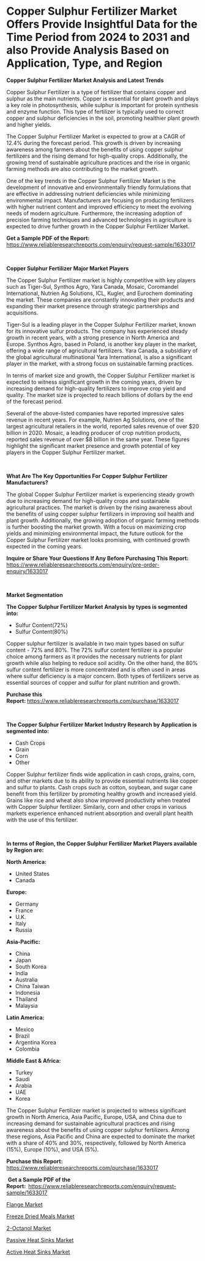 <p><h1>Copper Sulphur Fertilizer Market Offers Provide Insightful Data for the Time Period from 2024 to 2031 and also Provide Analysis Based on Application, Type, and Region</h1></p><p><strong>Copper Sulphur Fertilizer Market Analysis and Latest Trends</strong></p>
<p><p>Copper Sulphur Fertilizer is a type of fertilizer that contains copper and sulphur as the main nutrients. Copper is essential for plant growth and plays a key role in photosynthesis, while sulphur is important for protein synthesis and enzyme function. This type of fertilizer is typically used to correct copper and sulphur deficiencies in the soil, promoting healthier plant growth and higher yields.</p><p>The Copper Sulphur Fertilizer Market is expected to grow at a CAGR of 12.4% during the forecast period. This growth is driven by increasing awareness among farmers about the benefits of using copper sulphur fertilizers and the rising demand for high-quality crops. Additionally, the growing trend of sustainable agriculture practices and the rise in organic farming methods are also contributing to the market growth.</p><p>One of the key trends in the Copper Sulphur Fertilizer Market is the development of innovative and environmentally friendly formulations that are effective in addressing nutrient deficiencies while minimizing environmental impact. Manufacturers are focusing on producing fertilizers with higher nutrient content and improved efficiency to meet the evolving needs of modern agriculture. Furthermore, the increasing adoption of precision farming techniques and advanced technologies in agriculture is expected to drive further growth in the Copper Sulphur Fertilizer Market.</p></p>
<p><strong>Get a Sample PDF of the Report:&nbsp;</strong> <a href="https://www.reliableresearchreports.com/enquiry/request-sample/1633017">https://www.reliableresearchreports.com/enquiry/request-sample/1633017</a></p>
<p>&nbsp;</p>
<p><strong>Copper Sulphur Fertilizer Major Market Players</strong></p>
<p><p>The Copper Sulphur Fertilizer market is highly competitive with key players such as Tiger-Sul, Synthos Agro, Yara Canada, Mosaic, Coromandel International, Nutrien Ag Solutions, ICL, Kugler, and Eurochem dominating the market. These companies are constantly innovating their products and expanding their market presence through strategic partnerships and acquisitions.</p><p>Tiger-Sul is a leading player in the Copper Sulphur Fertilizer market, known for its innovative sulfur products. The company has experienced steady growth in recent years, with a strong presence in North America and Europe. Synthos Agro, based in Poland, is another key player in the market, offering a wide range of agricultural fertilizers. Yara Canada, a subsidiary of the global agricultural multinational Yara International, is also a significant player in the market, with a strong focus on sustainable farming practices.</p><p>In terms of market size and growth, the Copper Sulphur Fertilizer market is expected to witness significant growth in the coming years, driven by increasing demand for high-quality fertilizers to improve crop yield and quality. The market size is projected to reach billions of dollars by the end of the forecast period.</p><p>Several of the above-listed companies have reported impressive sales revenue in recent years. For example, Nutrien Ag Solutions, one of the largest agricultural retailers in the world, reported sales revenue of over $20 billion in 2020. Mosaic, a leading producer of crop nutrition products, reported sales revenue of over $8 billion in the same year. These figures highlight the significant market presence and growth potential of key players in the Copper Sulphur Fertilizer market.</p></p>
<p>&nbsp;</p>
<p><strong>What Are The Key Opportunities For Copper Sulphur Fertilizer Manufacturers?</strong></p>
<p><p>The global Copper Sulphur Fertilizer market is experiencing steady growth due to increasing demand for high-quality crops and sustainable agricultural practices. The market is driven by the rising awareness about the benefits of using copper sulphur fertilizers in improving soil health and plant growth. Additionally, the growing adoption of organic farming methods is further boosting the market growth. With a focus on maximizing crop yields and minimizing environmental impact, the future outlook for the Copper Sulphur Fertilizer market looks promising, with continued growth expected in the coming years.</p></p>
<p><strong>Inquire or Share Your Questions If Any Before Purchasing This Report:</strong> <a href="https://www.reliableresearchreports.com/enquiry/pre-order-enquiry/1633017">https://www.reliableresearchreports.com/enquiry/pre-order-enquiry/1633017</a></p>
<p>&nbsp;</p>
<p><strong>Market Segmentation</strong></p>
<p><strong>The Copper Sulphur Fertilizer Market Analysis by types is segmented into:</strong></p>
<p><ul><li>Sulfur Content(72%)</li><li>Sulfur Content(80%)</li></ul></p>
<p><p>Copper sulphur fertilizer is available in two main types based on sulfur content - 72% and 80%. The 72% sulfur content fertilizer is a popular choice among farmers as it provides the necessary nutrients for plant growth while also helping to reduce soil acidity. On the other hand, the 80% sulfur content fertilizer is more concentrated and is often used in areas where sulfur deficiency is a major concern. Both types of fertilizers serve as essential sources of copper and sulfur for plant nutrition and growth.</p></p>
<p><strong>Purchase this Report:&nbsp;</strong><a href="https://www.reliableresearchreports.com/purchase/1633017">https://www.reliableresearchreports.com/purchase/1633017</a></p>
<p>&nbsp;</p>
<p><strong>The Copper Sulphur Fertilizer Market Industry Research by Application is segmented into:</strong></p>
<p><ul><li>Cash Crops</li><li>Grain</li><li>Corn</li><li>Other</li></ul></p>
<p><p>Copper Sulphur fertilizer finds wide application in cash crops, grains, corn, and other markets due to its ability to provide essential nutrients like copper and sulfur to plants. Cash crops such as cotton, soybean, and sugar cane benefit from this fertilizer by promoting healthy growth and increased yield. Grains like rice and wheat also show improved productivity when treated with Copper Sulphur fertilizer. Similarly, corn and other crops in various markets experience enhanced nutrient absorption and overall plant health with the use of this fertilizer.</p></p>
<p>&nbsp;</p>
<p><strong>In terms of Region, the Copper Sulphur Fertilizer Market Players available by Region are:</strong></p>
<p>
    <p> <strong> North America: </strong>
        <ul>
            <li>United States</li>
            <li>Canada</li>
        </ul>
        </p> 
    <p> <strong> Europe: </strong>
        <ul>
            <li>Germany</li>
            <li>France</li>
            <li>U.K.</li>
            <li>Italy</li>
            <li>Russia</li>
        </ul>
        </p> 
    <p> <strong> Asia-Pacific: </strong>
        <ul>
            <li>China</li>
            <li>Japan</li>
            <li>South Korea</li>
            <li>India</li>
            <li>Australia</li>
            <li>China Taiwan</li>
            <li>Indonesia</li>
            <li>Thailand</li>
            <li>Malaysia</li>
        </ul>
        </p> 
    <p> <strong> Latin America: </strong>
        <ul>
            <li>Mexico</li>
            <li>Brazil</li>
            <li>Argentina Korea</li>
            <li>Colombia</li>
        </ul>
        </p> 
    <p> <strong> Middle East & Africa: </strong>
        <ul>
            <li>Turkey</li>
            <li>Saudi</li>
            <li>Arabia</li>
            <li>UAE</li>
            <li>Korea</li>
        </ul>
    </p>
    </p>
<p><p>The Copper Sulphur Fertilizer market is projected to witness significant growth in North America, Asia Pacific, Europe, USA, and China due to increasing demand for sustainable agricultural practices and rising awareness about the benefits of using copper sulphur fertilizers. Among these regions, Asia Pacific and China are expected to dominate the market with a share of 40% and 30%, respectively, followed by North America (15%), Europe (10%), and USA (5%).</p></p>
<p><strong>Purchase this Report: </strong><a href="https://www.reliableresearchreports.com/purchase/1633017">https://www.reliableresearchreports.com/purchase/1633017</a></p>
<p>&nbsp;<strong>Get a Sample PDF of the Report:&nbsp;&nbsp;</strong><a href="https://www.reliableresearchreports.com/enquiry/request-sample/1633017">https://www.reliableresearchreports.com/enquiry/request-sample/1633017</a></p>
<p><strong></strong></p>
<p><p><a href="https://flame-sidecar-702.notion.site/Flange-Market-Research-Report-Unlocks-Analysis-on-the-Market-Financial-Status-Market-Size-and-Mark-55d0f32225534c96824c22614eaccf33">Flange Market</a></p><p><a href="https://full-wildebeest-80b.notion.site/Freeze-Dried-Meals-Market-Size-and-Examines-its-Market-Scope-with-a-Primary-Focus-on-Growth-Opport-61b66ced51b34c3c937c5f6bd399a7d3">Freeze Dried Meals Market</a></p><p><a href="https://github.com/pgtimber/Market-Research-Report-List-1/blob/main/2-octanol-market.md">2-Octanol Market</a></p><p><a href="https://view.publitas.com/reportprime-1/global-passive-heat-sinks-market-size-and-market-trends-insights-and-projections-from-2024-to-2031/">Passive Heat Sinks Market</a></p><p><a href="https://view.publitas.com/reportprime-1/active-heat-sinks-market-size-and-growth-market-segmentation-regional-and-country-breakdowns-and-market-trends-for-period-from-2024-2031/">Active Heat Sinks Market</a></p></p>